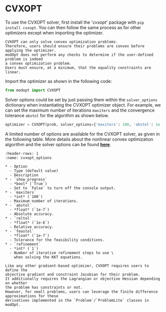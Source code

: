 # CVXOPT

To use the CVXOPT solver, first install the '*cvxopt*' package with `pip install cvxopt`.
You can then follow the same process as for other optimizers
except when importing the optimizer.

```{Warning}
CVXOPT can only solve convex optimization problems.
Therefore, users should ensure their problems are convex before applying the optimizer.
modOpt does not perform any checks to determine if the user-defined problem is indeed
a convex optimization problem.
Users must ensure, at a minimum, that the equality constraints are linear.
```

Import the optimizer as shown in the following code:

```py
from modopt import CVXOPT
```

Solver options could be set by just passing them within the `solver_options` 
dictionary when instantiating the CVXOPT optimizer object.
For example, we can set the maximum number of iterations `maxiters` 
and the convergence tolerance `abstol` for the algorithm as shown below.
```py
optimizer = CVXOPT(prob, solver_options={'maxiters': 100, 'abstol': 1e-9})
```

A limited number of options are available for the CVXOPT solver, as given in the following table.
More details about the nonlinear convex optimization algorithm and the solver options can be found 
**[here](https://cvxopt.org/userguide/solvers.html?highlight=parameters#algorithm-parameters)**.

```{list-table} CVXOPT solver options
:header-rows: 1
:name: cvxopt_options

* - Option
  - Type (default value)
  - Description
* - `show_progress`
  - *bool* (`True`)
  - Set to `False` to turn off the console output.
* - `maxiters`
  - *int* (`100`)
  - Maximum number of iterations.
* - `abstol`
  - *float* (`1e-7`)
  - Absolute accuracy.
* - `reltol`
  - *float* (`1e-6`)
  - Relative accuracy.
* - `feastol`
  - *float* (`1e-7`)
  - Tolerance for the feasibility conditions.
* - `refinement`
  - *int* (`1`)
  - Number of iterative refinement steps to use \
    when solving the KKT equations.
```


```{Note}
Like any other gradient-based optimizer, CVXOPT requires users to define the 
objective gradient and constraint Jacobian for their problem.
It additionally requires the Lagrangian or objective Hessian depending on whether
the problem has constraints or not.
However, for small problems, users can leverage the finite difference approximations for these
derivatives implemented in the `Problem`/`ProblemLite` classes in modOpt.
```